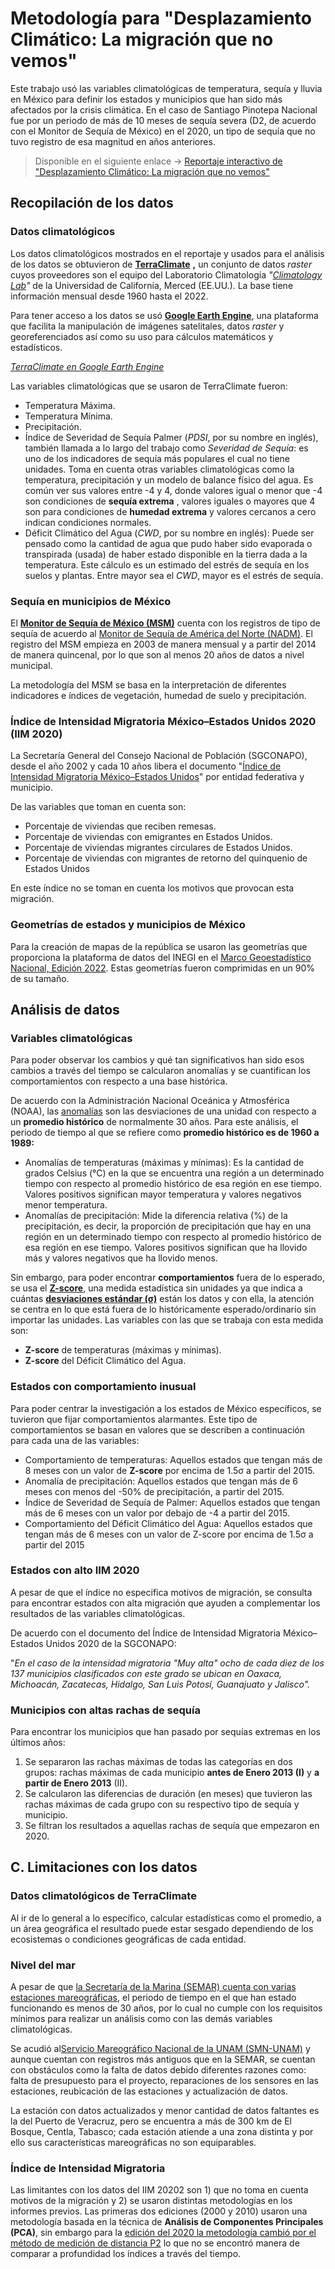# Metodología para "Desplazamiento Climático: La migración que no vemos"

Este trabajo usó las variables climatológicas de temperatura, sequía y lluvia en México para definir los estados y municipios que han sido más afectados por la crisis climática. En el caso de Santiago Pinotepa Nacional fue por un periodo de más de 10 meses de sequía severa (D2, de acuerdo con el Monitor de Sequía de México) en el 2020, un tipo de sequía que no tuvo registro de esa magnitud en años anteriores.

> Disponible en el siguiente enlace → [Reportaje interactivo de "Desplazamiento Climático: La migración que no vemos"](https://investigaciones.nmas.com.mx/desplazamiento-climatico-la-migracion-que-no-vemos/)

## Recopilación de los datos

### Datos climatológicos

Los datos climatológicos mostrados en el reportaje y usados para el análisis de los datos se obtuvieron de [**TerraClimate**](https://www.climatologylab.org/terraclimate.html) **,** un conjunto de datos _raster_ cuyos proveedores son el equipo del Laboratorio Climatología _"_[_Climatology Lab_](https://www.climatologylab.org/)_"_ de la Universidad de California, Merced (EE.UU.). La base tiene información mensual desde 1960 hasta el 2022.

Para tener acceso a los datos se usó [**Google Earth Engine**](https://earthengine.google.com/), una plataforma que facilita la manipulación de imágenes satelitales, datos _raster_ y georeferenciados así como su uso para cálculos matemáticos y estadísticos.

[_TerraClimate en Google Earth Engine_](https://developers.google.com/earth-engine/datasets/catalog/IDAHO_EPSCOR_TERRACLIMATE)

Las variables climatológicas que se usaron de TerraClimate fueron:

- Temperatura Máxima.
- Temperatura Mínima.
- Precipitación.
- Índice de Severidad de Sequía Palmer (_PDSI_, por su nombre en inglés), también llamada a lo largo del trabajo como _Severidad de Sequía_: es uno de los indicadores de sequía más populares el cual no tiene unidades. Toma en cuenta otras variables climatológicas como la temperatura, precipitación y un modelo de balance físico del agua. Es común ver sus valores entre -4 y 4, donde valores igual o menor que -4 son condiciones de **sequía extrema** , valores iguales o mayores que 4 son para condiciones de **humedad extrema** y valores cercanos a cero indican condiciones normales.
- Déficit Climático del Agua (_CWD_, por su nombre en inglés): Puede ser pensado como la cantidad de agua que pudo haber sido evaporada o transpirada (usada) de haber estado disponible en la tierra dada a la temperatura. Este cálculo es un estimado del estrés de sequía en los suelos y plantas. Entre mayor sea el _CWD_, mayor es el estrés de sequía.

### Sequía en municipios de México

El [**Monitor de Sequía de México (MSM)**](https://smn.conagua.gob.mx/es/climatologia/monitor-de-sequia/monitor-de-sequia-en-mexico) cuenta con los registros de tipo de sequía de acuerdo al [Monitor de Sequía de América del Norte (NADM)](https://www.ncei.noaa.gov/access/monitoring/nadm/). El registro del MSM empieza en 2003 de manera mensual y a partir del 2014 de manera quincenal, por lo que son al menos 20 años de datos a nivel municipal.

La metodología del MSM se basa en la interpretación de diferentes indicadores e índices de vegetación, humedad de suelo y precipitación.

### Índice de Intensidad Migratoria México–Estados Unidos 2020 (IIM 2020)

La Secretaría General del Consejo Nacional de Población (SGCONAPO), desde el año 2002 y cada 10 años libera el documento "[Índice de Intensidad Migratoria México–Estados Unidos](https://www.gob.mx/conapo/documentos/indice-de-intensidad-migratoria-mexico-estados-unidos)" por entidad federativa y municipio.

De las variables que toman en cuenta son:

- Porcentaje de viviendas que reciben remesas.
- Porcentaje de viviendas con emigrantes en Estados Unidos.
- Porcentaje de viviendas migrantes circulares de Estados Unidos.
- Porcentaje de viviendas con migrantes de retorno del quinquenio de Estados Unidos

En este índice no se toman en cuenta los motivos que provocan esta migración.

### Geometrías de estados y municipios de México

Para la creación de mapas de la república se usaron las geometrías que proporciona la plataforma de datos del INEGI en el [Marco Geoestadístico Nacional, Edición 2022](https://www.inegi.org.mx/app/biblioteca/ficha.html?upc=889463770541). Estas geometrías fueron comprimidas en un 90% de su tamaño.

## Análisis de datos

### Variables climatológicas

Para poder observar los cambios y qué tan significativos han sido esos cambios a través del tiempo se calcularon anomalías y se cuantifican los comportamientos con respecto a una base histórica.

De acuerdo con la Administración Nacional Oceánica y Atmosférica (NOAA), las [anomalías](https://forecast.weather.gov/glossary.php?word=ANOMALY#:~:text=Anomaly,year%20mean%2C%20for%20that%20region.) son las desviaciones de una unidad con respecto a un **promedio histórico** de normalmente 30 años. Para este análisis, el periodo de tiempo al que se refiere como **promedio histórico es de 1960 a 1989:**

- Anomalías de temperaturas (máximas y mínimas): Es la cantidad de grados Celsius (°C) en la que se encuentra una región a un determinado tiempo con respecto al promedio histórico de esa región en ese tiempo. Valores positivos significan mayor temperatura y valores negativos menor temperatura.
- Anomalías de precipitación: Mide la diferencia relativa (%) de la precipitación, es decir, la proporción de precipitación que hay en una región en un determinado tiempo con respecto al promedio histórico de esa región en ese tiempo. Valores positivos significan que ha llovido más y valores negativos que ha llovido menos.

Sin embargo, para poder encontrar **comportamientos** fuera de lo esperado, se usa el [**Z-score**](https://www.cancer.gov/espanol/publicaciones/diccionarios/diccionario-genetica/def/puntuacion-z), una medida estadística sin unidades ya que indica a cuántas [**desviaciones estándar (σ)**](http://prepa8.unam.mx/academia/colegios/matematicas/paginacolmate/applets/matematicas_IV/Applets_Geogebra/desestyvar.html) están los datos y con ella, la atención se centra en lo que está fuera de lo históricamente esperado/ordinario sin importar las unidades. Las variables con las que se trabaja con esta medida son:

- **Z-score** de temperaturas (máximas y mínimas).
- **Z-score** del Déficit Climático del Agua.

### Estados con comportamiento inusual

Para poder centrar la investigación a los estados de México específicos, se tuvieron que fijar comportamientos alarmantes. Este tipo de comportamientos se basan en valores que se describen a continuación para cada una de las variables:

- Comportamiento de temperaturas: Aquellos estados que tengan más de 8 meses con un valor de **Z-score** por encima de 1.5σ a partir del 2015.
- Anomalía de precipitación: Aquellos estados que tengan más de 6 meses con menos del -50% de precipitación, a partir del 2015.
- Índice de Severidad de Sequía de Palmer: Aquellos estados que tengan más de 6 meses con un valor por debajo de -4 a partir del 2015.
- Comportamiento del Déficit Climático del Agua: Aquellos estados que tengan más de 6 meses con un valor de Z-score por encima de 1.5σ a partir del 2015

### Estados con alto IIM 2020

A pesar de que el índice no especifica motivos de migración, se consulta para encontrar estados con alta migración que ayuden a complementar los resultados de las variables climatológicas.

De acuerdo con el documento del Índice de Intensidad Migratoria México–Estados Unidos 2020 de la SGCONAPO:

"_En el caso de la intensidad migratoria "Muy alta" ocho de cada diez de los 137 municipios clasificados con este grado se ubican en Oaxaca, Michoacán, Zacatecas, Hidalgo, San Luis Potosí, Guanajuato y Jalisco"._

### Municipios con altas rachas de sequía

Para encontrar los municipios que han pasado por sequías extremas en los últimos años:

1. Se separaron las rachas máximas de todas las categorías en dos grupos: rachas máximas de cada municipio **antes de Enero 2013 (I)** y **a partir de Enero 2013** (II).
2. Se calcularon las diferencias de duración (en meses) que tuvieron las rachas máximas de cada grupo con su respectivo tipo de sequía y municipio.
3. Se filtran los resultados a aquellas rachas de sequía que empezaron en 2020.

## C. Limitaciones con los datos

### Datos climatológicos de TerraClimate

Al ir de lo general a lo específico, calcular estadísticas como el promedio, a un área geográfica el resultado puede estar sesgado dependiendo de los ecosistemas o condiciones geográficas de cada entidad.

### Nivel del mar

A pesar de que [la Secretaría de la Marina (SEMAR) cuenta con varias estaciones mareográficas](https://oceanografia.semar.gob.mx/mapa_estaciones.html), el periodo de tiempo en el que han estado funcionando es menos de 30 años, por lo cual no cumple con los requisitos mínimos para realizar un análisis como con las demás variables climatológicas.

Se acudió al[Servicio Mareográfico Nacional de la UNAM (SMN-UNAM)](https://chalchiuhtlicue.geofisica.unam.mx/) y aunque cuentan con registros más antiguos que en la SEMAR, se cuentan con obstáculos como la falta de datos debido diferentes razones como: falta de presupuesto para el proyecto, reparaciones de los sensores en las estaciones, reubicación de las estaciones y actualización de datos.

La estación con datos actualizados y menor cantidad de datos faltantes es la del Puerto de Veracruz, pero se encuentra a más de 300 km de El Bosque, Centla, Tabasco; cada estación atiende a una zona distinta y por ello sus características mareográficas no son equiparables.

### Índice de Intensidad Migratoria

Las limitantes con los datos del IIM 20202 son 1) que no toma en cuenta motivos de la migración y 2) se usaron distintas metodologías en los informes previos. Las primeras dos ediciones (2000 y 2010) usaron una metodología basada en la técnica de **Análisis de Componentes Principales (PCA)**, sin embargo para la [edición del 2020 la metodología cambió por el método de medición de distancia P2](https://www.gob.mx/cms/uploads/attachment/file/666981/Nota_tecnico_metodologica_IIM_Mex-EUA_2020.pdf) lo que no se encontró manera de comparar a profundidad los índices a través del tiempo.
